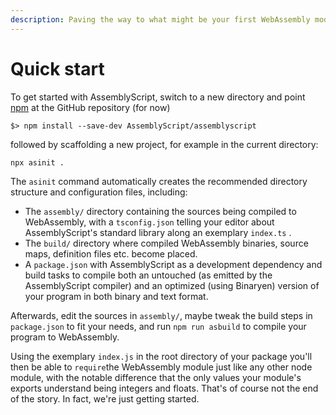 ```yaml
---
description: Paving the way to what might be your first WebAssembly module.
---
```


# Quick start

To get started with AssemblyScript, switch to a new directory and point [npm](https://www.npmjs.com) at the GitHub repository \(for now\)

```text
$> npm install --save-dev AssemblyScript/assemblyscript
```

followed by scaffolding a new project, for example in the current directory:

```text
npx asinit .
```

The `asinit` command automatically creates the recommended directory structure and configuration files, including:

* The `assembly/` directory containing the sources being compiled to WebAssembly, with a `tsconfig.json` telling your editor about AssemblyScript's standard library along an exemplary `index.ts` .
* The `build/` directory where compiled WebAssembly binaries, source maps, definition files etc. become placed.
* A `package.json` with AssemblyScript as a development dependency and build tasks to compile both an untouched \(as emitted by the AssemblyScript compiler\) and an optimized \(using Binaryen\) version of your program in both binary and text format.

Afterwards, edit the sources in `assembly/`, maybe tweak the build steps in `package.json` to fit your needs, and run `npm run asbuild` to compile your program to WebAssembly.

Using the exemplary `index.js` in the root directory of your package you'll then be able to `require`the WebAssembly module just like any other node module, with the notable difference that the only values your module's exports understand being integers and floats. That's of course not the end of the story. In fact, we're just getting started.




